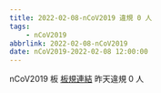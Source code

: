 ```yaml
---
title: 2022-02-08-nCoV2019 違規 0 人
tags:
    - nCoV2019
abbrlink: 2022-02-08-nCoV2019
date: nCoV2019-2022-02-08 12:00:00
---
```

nCoV2019 板 [板規連結](https://www.ptt.cc/bbs/nCoV2019/M.1584500627.A.886.html)
昨天違規 0 人

